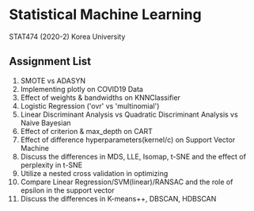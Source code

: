 # Statistical Machine Learning
STAT474 (2020-2) Korea University

## Assignment List
1. SMOTE vs ADASYN
2. Implementing plotly on COVID19 Data
3. Effect of weights & bandwidths on KNNClassifier
4. Logistic Regression ('ovr' vs 'multinomial')
5. Linear Discriminant Analysis vs Quadratic Discriminant Analysis vs Naive Bayesian
6. Effect of criterion & max_depth on CART
7. Effect of difference hyperparameters(kernel/c) on Support Vector Machine
8. Discuss the differences in MDS, LLE, Isomap, t-SNE and the effect of perplexity in t-SNE
9. Utilize a nested cross validation in optimizing
10. Compare Linear Regression/SVM(linear)/RANSAC and the role of epsilon in the support vector
11. Discuss the differences in K-means++, DBSCAN, HDBSCAN

